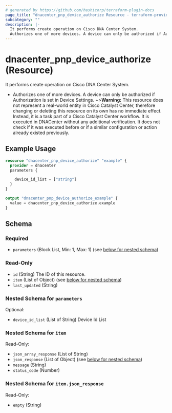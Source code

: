 ```yaml
---
# generated by https://github.com/hashicorp/terraform-plugin-docs
page_title: "dnacenter_pnp_device_authorize Resource - terraform-provider-dnacenter"
subcategory: ""
description: |-
  It performs create operation on Cisco DNA Center System.
  Authorizes one of more devices. A device can only be authorized if Authorization is set in Device Settings.
---
```


# dnacenter_pnp_device_authorize (Resource)

It performs create operation on Cisco DNA Center System.

- Authorizes one of more devices. A device can only be authorized if Authorization is set in Device Settings.
~>**Warning:**
This resource does not represent a real-world entity in Cisco Catalyst Center, therefore changing or deleting this resource on its own has no immediate effect.
Instead, it is a task part of a Cisco Catalyst Center workflow. It is executed in DNACenter without any additional verification. It does not check if it was executed before or if a similar configuration or action already existed previously.

## Example Usage

```terraform
resource "dnacenter_pnp_device_authorize" "example" {
  provider = dnacenter
  parameters {

    device_id_list = ["string"]
  }
}

output "dnacenter_pnp_device_authorize_example" {
  value = dnacenter_pnp_device_authorize.example
}
```

<!-- schema generated by tfplugindocs -->
## Schema

### Required

- `parameters` (Block List, Min: 1, Max: 1) (see [below for nested schema](#nestedblock--parameters))

### Read-Only

- `id` (String) The ID of this resource.
- `item` (List of Object) (see [below for nested schema](#nestedatt--item))
- `last_updated` (String)

<a id="nestedblock--parameters"></a>
### Nested Schema for `parameters`

Optional:

- `device_id_list` (List of String) Device Id List


<a id="nestedatt--item"></a>
### Nested Schema for `item`

Read-Only:

- `json_array_response` (List of String)
- `json_response` (List of Object) (see [below for nested schema](#nestedobjatt--item--json_response))
- `message` (String)
- `status_code` (Number)

<a id="nestedobjatt--item--json_response"></a>
### Nested Schema for `item.json_response`

Read-Only:

- `empty` (String)
